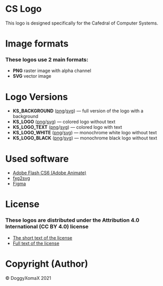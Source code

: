 # CS Logo
This logo is designed specifically for the Cafedral of Computer Systems.
# Image formats
### These logos use 2 main formats:
- **PNG** raster image with alpha channel
- **SVG** vector image
# Logo Versions
- **KS_BACKGROUND** ([png](https://github.com/DoggyXomaX/ks-logo/blob/main/images/KS_BACKGROUND.png?raw=true)/[svg](https://github.com/DoggyXomaX/ks-logo/blob/main/images/KS_BACKGROUND.svg?raw=true)) — full version of the logo with a background
- **KS_LOGO** ([png](https://github.com/DoggyXomaX/ks-logo/blob/main/images/KS_LOGO.png?raw=true)/[svg](https://github.com/DoggyXomaX/ks-logo/blob/main/images/KS_LOGO.svg?raw=true)) — colored logo without text
- **KS_LOGO_TEXT** ([png](https://github.com/DoggyXomaX/ks-logo/blob/main/images/KS_LOGO_TEXT.png?raw=true)/[svg](https://github.com/DoggyXomaX/ks-logo/blob/main/images/KS_LOGO_TEXT.svg?raw=true)) — colored logo with text
- **KS_LOGO_WHITE** ([png](https://github.com/DoggyXomaX/ks-logo/blob/main/images/KS_LOGO_WHITE.png?raw=true)/[svg](https://github.com/DoggyXomaX/ks-logo/blob/main/images/KS_LOGO_WHITE.svg?raw=true)) — monochrome white logo without text
- **KS_LOGO_BLACK** ([png](https://github.com/DoggyXomaX/ks-logo/blob/main/images/KS_LOGO_BLACK.png?raw=true)/[svg](https://github.com/DoggyXomaX/ks-logo/blob/main/images/KS_LOGO_BLACK.svg?raw=true)) — monochrome black logo without text
# Used software
- [Adobe Flash CS6 (Adobe Animate)](https://www.adobe.com/ru/products/animate.html)
- [fxg2svg](https://github.com/alts/fxg2svg)
- [Figma](https://figma.com/)
# License
### These logos are distributed under the Attribution 4.0 International (CC BY 4.0) license<br />
- [The short text of the license](https://creativecommons.org/licenses/by/4.0)
- [Full text of the license](https://creativecommons.org/licenses/by/4.0/legalcode)
# Copyright (Author)
© DoggyXomaX 2021